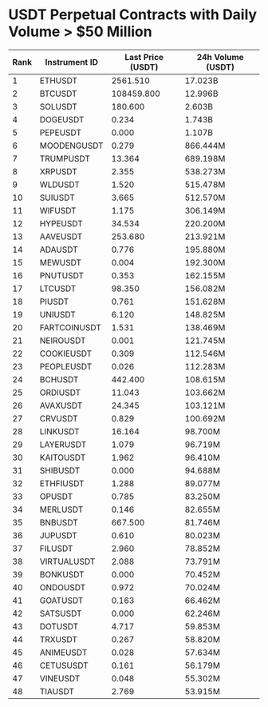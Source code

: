 # USDT Perpetual Contracts with Daily Volume > $50 Million

| Rank | Instrument ID | Last Price (USDT) | 24h Volume (USDT) |
|------|---------------|-------------------|-------------------|
| 1 | ETHUSDT | 2561.510 | 17.023B |
| 2 | BTCUSDT | 108459.800 | 12.996B |
| 3 | SOLUSDT | 180.600 | 2.603B |
| 4 | DOGEUSDT | 0.234 | 1.743B |
| 5 | PEPEUSDT | 0.000 | 1.107B |
| 6 | MOODENGUSDT | 0.279 | 866.444M |
| 7 | TRUMPUSDT | 13.364 | 689.198M |
| 8 | XRPUSDT | 2.355 | 538.273M |
| 9 | WLDUSDT | 1.520 | 515.478M |
| 10 | SUIUSDT | 3.665 | 512.570M |
| 11 | WIFUSDT | 1.175 | 306.149M |
| 12 | HYPEUSDT | 34.534 | 220.200M |
| 13 | AAVEUSDT | 253.680 | 213.921M |
| 14 | ADAUSDT | 0.776 | 195.880M |
| 15 | MEWUSDT | 0.004 | 192.300M |
| 16 | PNUTUSDT | 0.353 | 162.155M |
| 17 | LTCUSDT | 98.350 | 156.082M |
| 18 | PIUSDT | 0.761 | 151.628M |
| 19 | UNIUSDT | 6.120 | 148.825M |
| 20 | FARTCOINUSDT | 1.531 | 138.469M |
| 21 | NEIROUSDT | 0.001 | 121.745M |
| 22 | COOKIEUSDT | 0.309 | 112.546M |
| 23 | PEOPLEUSDT | 0.026 | 112.283M |
| 24 | BCHUSDT | 442.400 | 108.615M |
| 25 | ORDIUSDT | 11.043 | 103.662M |
| 26 | AVAXUSDT | 24.345 | 103.121M |
| 27 | CRVUSDT | 0.829 | 100.692M |
| 28 | LINKUSDT | 16.164 | 98.700M |
| 29 | LAYERUSDT | 1.079 | 96.719M |
| 30 | KAITOUSDT | 1.962 | 96.410M |
| 31 | SHIBUSDT | 0.000 | 94.688M |
| 32 | ETHFIUSDT | 1.288 | 89.077M |
| 33 | OPUSDT | 0.785 | 83.250M |
| 34 | MERLUSDT | 0.146 | 82.655M |
| 35 | BNBUSDT | 667.500 | 81.746M |
| 36 | JUPUSDT | 0.610 | 80.023M |
| 37 | FILUSDT | 2.960 | 78.852M |
| 38 | VIRTUALUSDT | 2.088 | 73.791M |
| 39 | BONKUSDT | 0.000 | 70.452M |
| 40 | ONDOUSDT | 0.972 | 70.024M |
| 41 | GOATUSDT | 0.163 | 66.462M |
| 42 | SATSUSDT | 0.000 | 62.246M |
| 43 | DOTUSDT | 4.717 | 59.853M |
| 44 | TRXUSDT | 0.267 | 58.820M |
| 45 | ANIMEUSDT | 0.028 | 57.634M |
| 46 | CETUSUSDT | 0.161 | 56.179M |
| 47 | VINEUSDT | 0.048 | 55.302M |
| 48 | TIAUSDT | 2.769 | 53.915M |
